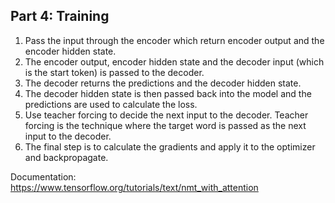 ## Part 4: Training

1. Pass the input through the encoder which return encoder output and the encoder hidden state.
2. The encoder output, encoder hidden state and the decoder input (which is the start token) is passed to the decoder.
3. The decoder returns the predictions and the decoder hidden state.
4. The decoder hidden state is then passed back into the model and the predictions are used to calculate the loss.
5. Use teacher forcing to decide the next input to the decoder. Teacher forcing is the technique where the target word is passed as the next input to the decoder.
6. The final step is to calculate the gradients and apply it to the optimizer and backpropagate.

Documentation: https://www.tensorflow.org/tutorials/text/nmt_with_attention